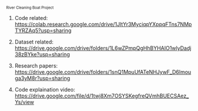 <font size="1">River Cleaning Boat Project</font>
1) Code related:
 https://colab.research.google.com/drive/1JltYr3MyciqpYXppqFTns7NMpTYRZAq5?usp=sharing

2) Dataset related:
https://drive.google.com/drive/folders/1L6wZPmpQgHhBYHAIO1wlyDadj38zBYke?usp=sharing

3) Research papers:
https://drive.google.com/drive/folders/1snQ1MpuUfATeNHJywF_D6lmouga3yM8r?usp=sharing

4) Code explaination video:
https://drive.google.com/file/d/1twj8Xm7OSYSKegfreQVmhBUECSAez_Ys/view
